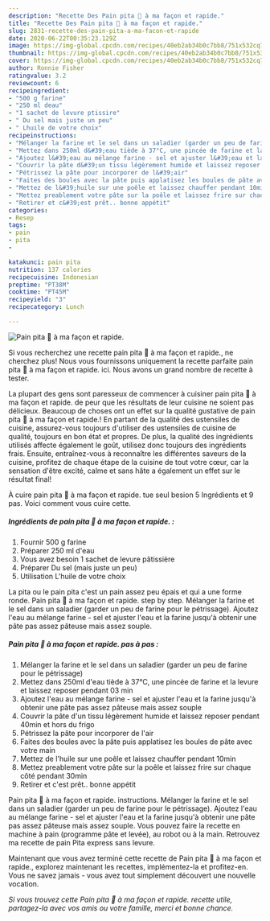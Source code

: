 ```yaml
---
description: "Recette Des Pain pita 🍞 à ma façon et rapide."
title: "Recette Des Pain pita 🍞 à ma façon et rapide."
slug: 2831-recette-des-pain-pita-a-ma-facon-et-rapide
date: 2020-06-22T00:35:23.129Z
image: https://img-global.cpcdn.com/recipes/40eb2ab34b0c7bb8/751x532cq70/pain-pita-🍞-a-ma-facon-et-rapide-photo-principale-de-la-recette.jpg
thumbnail: https://img-global.cpcdn.com/recipes/40eb2ab34b0c7bb8/751x532cq70/pain-pita-🍞-a-ma-facon-et-rapide-photo-principale-de-la-recette.jpg
cover: https://img-global.cpcdn.com/recipes/40eb2ab34b0c7bb8/751x532cq70/pain-pita-🍞-a-ma-facon-et-rapide-photo-principale-de-la-recette.jpg
author: Ronnie Fisher
ratingvalue: 3.2
reviewcount: 6
recipeingredient:
- "500 g farine"
- "250 ml deau"
- "1 sachet de levure ptissire"
- " Du sel mais juste un peu"
- " Lhuile de votre choix"
recipeinstructions:
- "Mélanger la farine et le sel dans un saladier (garder un peu de farine pour le pétrissage)"
- "Mettez dans 250ml d&#39;eau tiède à 37°C, une pincée de farine et la levure et laissez reposer pendant 03 min"
- "Ajoutez l&#39;eau au mélange farine - sel et ajuster l&#39;eau et la farine jusqu&#39;à obtenir une pâte pas assez pâteuse mais assez souple"
- "Couvrir la pâte d&#39;un tissu légèrement humide et laissez reposer pendant 40min et hors du frigo"
- "Pétrissez la pâte pour incorporer de l&#39;air"
- "Faites des boules avec la pâte puis applatisez les boules de pâte avec votre main"
- "Mettez de l&#39;huile sur une poêle et laissez chauffer pendant 10min"
- "Mettez preablement votre pâte sur la poêle et laissez frire sur chaque côté pendant 30min"
- "Retirer et c&#39;est prêt.. bonne appétit"
categories:
- Resep
tags:
- pain
- pita
- 

katakunci: pain pita  
nutrition: 137 calories
recipecuisine: Indonesian
preptime: "PT38M"
cooktime: "PT45M"
recipeyield: "3"
recipecategory: Lunch

---
```



![Pain pita 🍞 à ma façon et rapide.](https://img-global.cpcdn.com/recipes/40eb2ab34b0c7bb8/751x532cq70/pain-pita-🍞-a-ma-facon-et-rapide-photo-principale-de-la-recette.jpg)

Si vous recherchez une recette pain pita 🍞 à ma façon et rapide., ne cherchez plus! Nous vous fournissons uniquement la recette parfaite pain pita 🍞 à ma façon et rapide. ici. Nous avons un grand nombre de recette à tester.

La plupart des gens sont paresseux de commencer à cuisiner pain pita 🍞 à ma façon et rapide. de peur que les résultats de leur cuisine ne soient pas délicieux. Beaucoup de choses ont un effet sur la qualité gustative de pain pita 🍞 à ma façon et rapide.! En partant de la qualité des ustensiles de cuisine, assurez-vous toujours d'utiliser des ustensiles de cuisine de qualité, toujours en bon état et propres. De plus, la qualité des ingrédients utilisés affecte également le goût, utilisez donc toujours des ingrédients frais. Ensuite, entraînez-vous à reconnaître les différentes saveurs de la cuisine, profitez de chaque étape de la cuisine de tout votre cœur, car la sensation d'être excité, calme et sans hâte a également un effet sur le résultat final!

<!--inarticleads1-->

À cuire pain pita 🍞 à ma façon et rapide. tue seul besion 5 Ingrédients et 9 pas. Voici comment vous cuire cette.

##### Ingrédients de pain pita 🍞 à ma façon et rapide. :

1. Fournir 500 g farine
1. Préparer 250 ml d&#39;eau
1. Vous avez besoin 1 sachet de levure pâtissière
1. Préparer  Du sel (mais juste un peu)
1. Utilisation  L&#39;huile de votre choix


La pita ou le pain pita c&#39;est un pain assez peu épais et qui a une forme ronde. Pain pita 🍞 à ma façon et rapide. step by step. Mélanger la farine et le sel dans un saladier (garder un peu de farine pour le pétrissage). Ajoutez l&#39;eau au mélange farine - sel et ajuster l&#39;eau et la farine jusqu&#39;à obtenir une pâte pas assez pâteuse mais assez souple. 

<!--inarticleads2-->

##### Pain pita 🍞 à ma façon et rapide. pas à pas :

1. Mélanger la farine et le sel dans un saladier (garder un peu de farine pour le pétrissage)
1. Mettez dans 250ml d&#39;eau tiède à 37°C, une pincée de farine et la levure et laissez reposer pendant 03 min
1. Ajoutez l&#39;eau au mélange farine - sel et ajuster l&#39;eau et la farine jusqu&#39;à obtenir une pâte pas assez pâteuse mais assez souple
1. Couvrir la pâte d&#39;un tissu légèrement humide et laissez reposer pendant 40min et hors du frigo
1. Pétrissez la pâte pour incorporer de l&#39;air
1. Faites des boules avec la pâte puis applatisez les boules de pâte avec votre main
1. Mettez de l&#39;huile sur une poêle et laissez chauffer pendant 10min
1. Mettez preablement votre pâte sur la poêle et laissez frire sur chaque côté pendant 30min
1. Retirer et c&#39;est prêt.. bonne appétit


Pain pita 🍞 à ma façon et rapide. instructions. Mélanger la farine et le sel dans un saladier (garder un peu de farine pour le pétrissage). Ajoutez l&#39;eau au mélange farine - sel et ajuster l&#39;eau et la farine jusqu&#39;à obtenir une pâte pas assez pâteuse mais assez souple. Vous pouvez faire la recette en machine à pain (programme pâte et levée), au robot ou à la main. Retrouvez ma recette de pain Pita express sans levure. 

<!--inarticleads1-->

<p>
Maintenant que vous avez terminé cette recette de Pain pita 🍞 à ma façon et rapide., explorez maintenant les recettes, implémentez-la et profitez-en. Vous ne savez jamais - vous avez tout simplement découvert une nouvelle vocation.
</p>

<p>
<i>Si vous trouvez cette Pain pita 🍞 à ma façon et rapide. recette utile, partagez-la avec vos amis ou votre famille, merci et bonne chance.</i>
</p>
